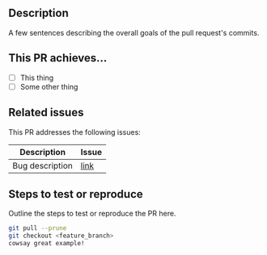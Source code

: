 ## Description
A few sentences describing the overall goals of the pull request's commits.

## This PR achieves...
- [ ] This thing
- [ ] Some other thing

## Related issues
This PR addresses the following issues:

Description | Issue
------ | ------
Bug description | [link]()

## Steps to test or reproduce
Outline the steps to test or reproduce the PR here.

```sh
git pull --prune
git checkout <feature_branch>
cowsay great example!
```
